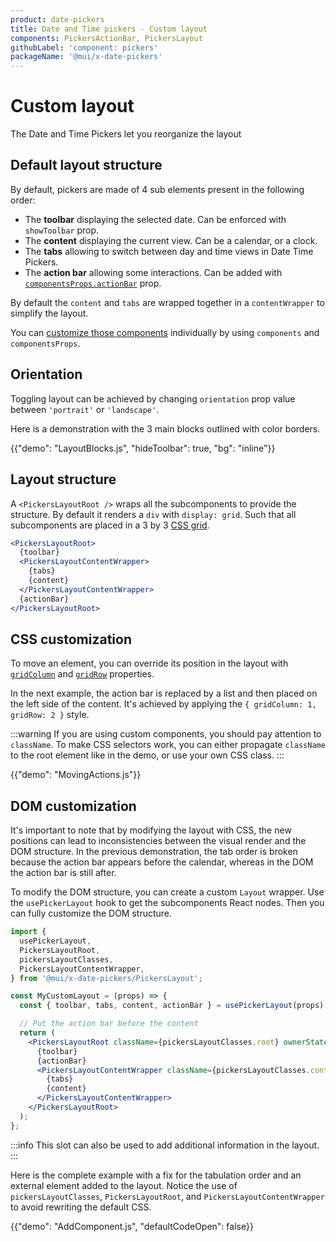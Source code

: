 ```yaml
---
product: date-pickers
title: Date and Time pickers - Custom layout
components: PickersActionBar, PickersLayout
githubLabel: 'component: pickers'
packageName: '@mui/x-date-pickers'
---
```


# Custom layout

<p class="description">The Date and Time Pickers let you reorganize the layout</p>

## Default layout structure

By default, pickers are made of 4 sub elements present in the following order:

- The **toolbar** displaying the selected date. Can be enforced with `showToolbar` prop.
- The **content** displaying the current view. Can be a calendar, or a clock.
- The **tabs** allowing to switch between day and time views in Date Time Pickers.
- The **action bar** allowing some interactions. Can be added with [`componentsProps.actionBar`](/x/react-date-pickers/custom-components/#action-bar) prop.

By default the `content` and `tabs` are wrapped together in a `contentWrapper` to simplify the layout.

You can [customize those components](/x/react-date-pickers/custom-components/) individually by using `components` and `componentsProps`.

## Orientation

Toggling layout can be achieved by changing `orientation` prop value between `'portrait'` or `'landscape'`.

Here is a demonstration with the 3 main blocks outlined with color borders.

{{"demo": "LayoutBlocks.js", "hideToolbar": true, "bg": "inline"}}

## Layout structure

A `<PickersLayoutRoot />` wraps all the subcomponents to provide the structure.
By default it renders a `div` with `display: grid`.
Such that all subcomponents are placed in a 3 by 3 [CSS grid](https://developer.mozilla.org/fr/docs/Web/CSS/CSS_Grid_Layout).

```jsx
<PickersLayoutRoot>
  {toolbar}
  <PickersLayoutContentWrapper>
    {tabs}
    {content}
  </PickersLayoutContentWrapper>
  {actionBar}
</PickersLayoutRoot>
```

## CSS customization

To move an element, you can override its position in the layout with [`gridColumn`](https://developer.mozilla.org/en-US/docs/Web/CSS/grid-column) and [`gridRow`](https://developer.mozilla.org/en-US/docs/Web/CSS/grid-row) properties.

In the next example, the action bar is replaced by a list and then placed on the left side of the content.
It's achieved by applying the `{ gridColumn: 1, gridRow: 2 }` style.

:::warning
If you are using custom components, you should pay attention to `className`.
To make CSS selectors work, you can either propagate `className` to the root element like in the demo, or use your own CSS class.
:::

{{"demo": "MovingActions.js"}}

## DOM customization

It's important to note that by modifying the layout with CSS, the new positions can lead to inconsistencies between the visual render and the DOM structure.
In the previous demonstration, the tab order is broken because the action bar appears before the calendar, whereas in the DOM the action bar is still after.

To modify the DOM structure, you can create a custom `Layout` wrapper.
Use the `usePickerLayout` hook to get the subcomponents React nodes.
Then you can fully customize the DOM structure.

```jsx
import {
  usePickerLayout,
  PickersLayoutRoot,
  pickersLayoutClasses,
  PickersLayoutContentWrapper,
} from '@mui/x-date-pickers/PickersLayout';

const MyCustomLayout = (props) => {
  const { toolbar, tabs, content, actionBar } = usePickerLayout(props);

  // Put the action bar before the content
  return (
    <PickersLayoutRoot className={pickersLayoutClasses.root} ownerState={props}>
      {toolbar}
      {actionBar}
      <PickersLayoutContentWrapper className={pickersLayoutClasses.contentWrapper}>
        {tabs}
        {content}
      </PickersLayoutContentWrapper>
    </PickersLayoutRoot>
  );
};
```

:::info
This slot can also be used to add additional information in the layout.
:::

Here is the complete example with a fix for the tabulation order and an external element added to the layout.
Notice the use of `pickersLayoutClasses`, `PickersLayoutRoot`, and `PickersLayoutContentWrapper` to avoid rewriting the default CSS.

{{"demo": "AddComponent.js", "defaultCodeOpen": false}}
